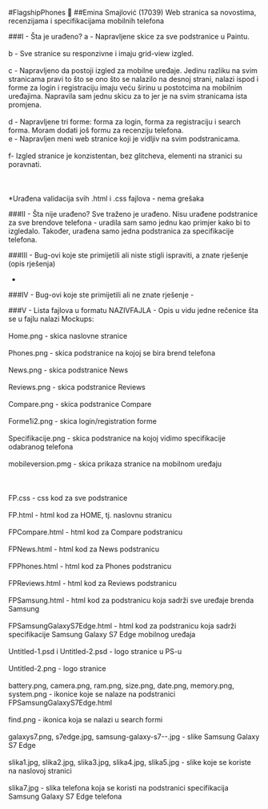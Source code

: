 #FlagshipPhones :iphone:
##Emina Smajlović (17039)
Web stranica sa novostima, recenzijama i specifikacijama mobilnih telefona

###I - Šta je urađeno? 
a - Napravljene skice za sve podstranice u Paintu. </br></br>
b - Sve stranice su responzivne i imaju grid-view izgled. </br></br>
c - Napravljeno da postoji izgled za mobilne uređaje. Jedinu razliku na svim stranicama pravi to što se ono što se nalazilo na desnoj strani, nalazi ispod i forme za login i registraciju imaju veću širinu u postotcima na mobilnim uređajima. Napravila sam jednu skicu za to jer je na svim stranicama ista promjena.</br></br>
d - Napravljene tri forme: forma za login, forma za registraciju i search forma. Moram dodati još formu za recenziju telefona.</br>
e - Napravljen meni web stranice koji je vidljiv na svim podstranicama. </br></br>
f- Izgled stranice je konzistentan, bez glitcheva, elementi na stranici su poravnati.</br></br>
</br></br>
*Urađena validacija svih .html i .css fajlova - nema grešaka</br>

###II - Šta nije urađeno? 
Sve traženo je urađeno. Nisu urađene podstranice za sve brendove telefona - uradila sam samo jednu kao primjer kako bi to izgledalo. Također, urađena samo jedna podstranica za specifikacije telefona. </br>

###III - Bug-ovi koje ste primijetili ali niste stigli ispraviti, a znate rješenje (opis rješenja)
- </br>
 
###IV -  Bug-ovi koje ste primijetili ali ne znate rješenje 
-</br>

###V - Lista fajlova u formatu NAZIVFAJLA - Opis u vidu jedne rečenice šta se u fajlu nalazi 
Mockups:  </br></br>
Home.png - skica naslovne stranice </br></br>
Phones.png - skica podstranice na kojoj se bira brend telefona </br></br>
News.png - skica podstranice News </br></br>
Reviews.png - skica podstranice Reviews </br></br>
Compare.png - skica podstranice Compare </br></br>
Forme1i2.png - skica login/registration forme </br></br>
Specifikacije.png - skica podstranice na kojoj vidimo specifikacije odabranog telefona </br></br>
mobileversion.pmg - skica prikaza stranice na mobilnom uređaju </br></br>
 </br></br>
FP.css - css kod za sve podstranice </br></br>
FP.html - html kod za HOME, tj. naslovnu stranicu </br></br>
FPCompare.html - html kod za Compare podstranicu </br></br>
FPNews.html - html kod za News podstranicu </br></br>
FPPhones.html - html kod za Phones podstranicu </br></br>
FPReviews.html - html kod za Reviews podstranicu </br></br>
FPSamsung.html - html kod za podstranicu koja sadrži sve uređaje brenda Samsung </br></br>
FPSamsungGalaxyS7Edge.html - html kod za podstranicu koja sadrži specifikacije Samsung Galaxy S7 Edge mobilnog uređaja </br></br>
Untitled-1.psd i Untitled-2.psd - logo stranice u PS-u </br></br>
Untitled-2.png - logo stranice </br></br>
battery.png, camera.png, ram.png, size.png, date.png, memory.png, system.png - ikonice koje se nalaze na podstranici FPSamsungGalaxyS7Edge.html  </br></br>
find.png - ikonica koja se nalazi u search formi </br></br>
galaxys7.png, s7edge.jpg, samsung-galaxy-s7--.jpg - slike Samsung Galaxy S7 Edge  </br></br>
slika1.jpg, slika2.jpg, slika3.jpg, slika4.jpg, slika5.jpg - slike koje se koriste na naslovoj stranici  </br></br>
slika7.jpg - slika telefona koja se koristi na podstranici specifikacija Samsung Galaxy S7 Edge telefona</br></br>



